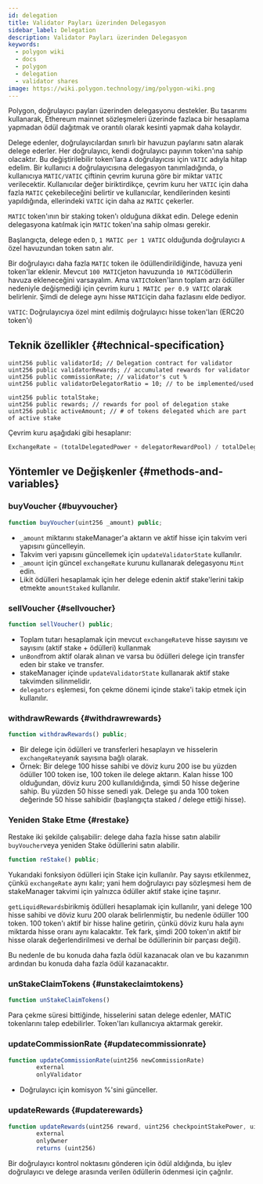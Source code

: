 ```yaml
---
id: delegation
title: Validator Payları üzerinden Delegasyon
sidebar_label: Delegation
description: Validator Payları üzerinden Delegasyon
keywords:
  - polygon wiki
  - docs
  - polygon
  - delegation
  - validator shares
image: https://wiki.polygon.technology/img/polygon-wiki.png
---
```


Polygon, doğrulayıcı payları üzerinden delegasyonu destekler. Bu tasarımı kullanarak, Ethereum mainnet sözleşmeleri üzerinde fazlaca bir hesaplama yapmadan ödül dağıtmak ve orantılı olarak kesinti yapmak daha kolaydır.

Delege edenler, doğrulayıcılardan sınırlı bir havuzun paylarını satın alarak delege ederler. Her doğrulayıcı, kendi doğrulayıcı payının token'ına sahip olacaktır. Bu değiştirilebilir token'lara `A` doğrulayıcısı için `VATIC` adıyla hitap edelim. Bir kullanıcı `A` doğrulayıcısına delegasyon tanımladığında, o kullanıcıya `MATIC/VATIC` çiftinin çevrim kuruna göre bir miktar `VATIC` verilecektir. Kullanıcılar değer biriktirdikçe, çevrim kuru her `VATIC` için daha fazla `MATIC` çekebileceğini belirtir ve kullanıcılar, kendilerinden kesinti yapıldığında, ellerindeki `VATIC` için daha az `MATIC` çekerler.

`MATIC` token'ının bir staking token'ı olduğuna dikkat edin. Delege edenin delegasyona katılmak için `MATIC` token'ına sahip olması gerekir.

Başlangıçta, delege eden `D`, `1 MATIC per 1 VATIC` olduğunda doğrulayıcı `A` özel havuzundan token satın alır.

Bir doğrulayıcı daha fazla `MATIC` token ile ödüllendirildiğinde, havuza yeni token'lar eklenir. Mevcut `100 MATIC`jeton havuzunda `10 MATIC`ödüllerin havuza ekleneceğini varsayalım. Ama `VATIC`token'ların toplam arzı ödüller nedeniyle değişmediği için çevrim kuru `1 MATIC per 0.9 VATIC` olarak belirlenir. Şimdi de delege aynı hisse `MATIC`için daha fazlasını elde `D`ediyor.

`VATIC`: Doğrulayıcıya özel mint edilmiş doğrulayıcı hisse token'ları (ERC20 token'ı)

## Teknik özellikler {#technical-specification}

```solidity
uint256 public validatorId; // Delegation contract for validator
uint256 public validatorRewards; // accumulated rewards for validator
uint256 public commissionRate; // validator's cut %
uint256 public validatorDelegatorRatio = 10; // to be implemented/used

uint256 public totalStake;
uint256 public rewards; // rewards for pool of delegation stake
uint256 public activeAmount; // # of tokens delegated which are part of active stake
```

Çevrim kuru aşağıdaki gibi hesaplanır:

```js
ExchangeRate = (totalDelegatedPower + delegatorRewardPool) / totalDelegatorShares
```

## Yöntemler ve Değişkenler {#methods-and-variables}

### buyVoucher {#buyvoucher}

```js
function buyVoucher(uint256 _amount) public;
```

- `_amount` miktarını stakeManager'a aktarın ve aktif hisse için takvim veri yapısını güncelleyin.
- Takvim veri yapısını güncellemek için `updateValidatorState` kullanılır.
- `_amount` için güncel `exchangeRate` kurunu kullanarak delegasyonu `Mint` edin.
- Likit ödülleri hesaplamak için her delege edenin aktif stake'lerini takip etmekte `amountStaked` kullanılır.

### sellVoucher {#sellvoucher}

```js
function sellVoucher() public;
```

- Toplam tutarı hesaplamak için mevcut `exchangeRate`ve hisse sayısını ve sayısını (aktif stake + ödülleri) kullanmak
- `unBond`from aktif olarak alınan ve varsa bu ödülleri delege için transfer eden bir stake ve transfer.
- stakeManager içinde `updateValidatorState` kullanarak aktif stake takvimden silinmelidir.
- `delegators` eşlemesi, fon çekme dönemi içinde stake'i takip etmek için kullanılır.

### withdrawRewards {#withdrawrewards}

```js
function withdrawRewards() public;
```

- Bir delege için ödülleri ve transferleri hesaplayın ve hisselerin `exchangeRate`yanık sayısına bağlı olarak.
- Örnek: Bir delege 100 hisse sahibi ve döviz kuru 200 ise bu yüzden ödüller 100 token ise, 100 token ile delege aktarın. Kalan hisse 100 olduğundan, döviz kuru 200 kullanıldığında, şimdi 50 hisse değerine sahip. Bu yüzden 50 hisse senedi yak. Delege şu anda 100 token değerinde 50 hisse sahibidir (başlangıçta staked / delege ettiği hisse).

### Yeniden Stake Etme {#restake}

Restake iki şekilde çalışabilir: delege daha fazla hisse satın alabilir `buyVoucher`veya yeniden Stake ödüllerini satın alabilir.

```js
function reStake() public;
```

Yukarıdaki fonksiyon ödülleri için Stake için kullanılır. Pay sayısı etkilenmez, çünkü `exchangeRate` aynı kalır; yani hem doğrulayıcı pay sözleşmesi hem de stakeManager takvimi için yalnızca ödüller aktif stake içine taşınır.

`getLiquidRewards`birikmiş ödülleri hesaplamak için kullanılır, yani delege 100 hisse sahibi ve döviz kuru 200 olarak belirlenmiştir, bu nedenle ödüller 100 token. 100 token'ı aktif bir hisse haline getirin, çünkü döviz kuru hala aynı miktarda hisse oranı aynı kalacaktır. Tek fark, şimdi 200 token'ın aktif bir hisse olarak değerlendirilmesi ve derhal be ödüllerinin bir parçası değil).

Bu nedenle de bu konuda daha fazla ödül kazanacak olan ve bu kazanımın ardından bu konuda daha fazla ödül kazanacaktır.

### unStakeClaimTokens {#unstakeclaimtokens}

```js
function unStakeClaimTokens()
```

Para çekme süresi bittiğinde, hisselerini satan delege edenler, MATIC tokenlarını talep edebilirler. Token'ları kullanıcıya aktarmak gerekir.

### updateCommissionRate {#updatecommissionrate}

```js
function updateCommissionRate(uint256 newCommissionRate)
        external
        onlyValidator
```

- Doğrulayıcı için komisyon %'sini günceller.

### updateRewards {#updaterewards}

```js
function updateRewards(uint256 reward, uint256 checkpointStakePower, uint256 validatorStake)
        external
        onlyOwner
        returns (uint256)
```

Bir doğrulayıcı kontrol noktasını gönderen için ödül aldığında, bu işlev doğrulayıcı ve delege arasında verilen ödüllerin ödenmesi için çağrılır.
